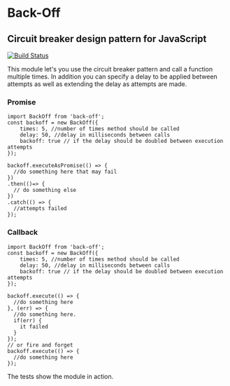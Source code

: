 # Back-Off
## Circuit breaker design pattern for JavaScript
[![Build Status](https://travis-ci.org/Kevnz/back-off.svg?branch=master)](https://travis-ci.org/Kevnz/back-off)

This module let's you use the circuit breaker pattern and call a function multiple times. In addition you can specify a delay to be applied between attempts as well as extending the delay as attempts are made.

### Promise
```
import BackOff from 'back-off';
const backoff = new BackOff({ 
    times: 5, //number of times method should be called
    delay: 50, //delay in milliseconds between calls
    backoff: true // if the delay should be doubled between execution attempts
});

backoff.executeAsPromise(() => {
  //do something here that may fail
})
.then(()=> {
  // do something else
})
.catch(() => {
  //attempts failed
});

```

### Callback
```
import BackOff from 'back-off';
const backoff = new BackOff({ 
    times: 5, //number of times method should be called
    delay: 50, //delay in milliseconds between calls
    backoff: true // if the delay should be doubled between execution attempts
});

backoff.execute(() => {
  //do something here
}, (err) => {
  //do something here.
  if(err) {
    it failed
  }
});
// or fire and forget
backoff.execute(() => {
  //do something here
});
```

The tests show the module in action.
